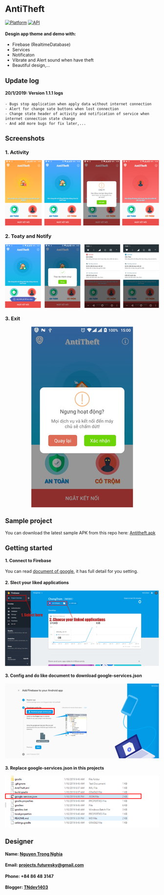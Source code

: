 # AntiTheft
[![Platform](https://img.shields.io/badge/platform-android-green.svg)](http://developer.android.com/index.html)
[![API](https://img.shields.io/badge/API-15%2B-brightgreen.svg?style=flat)](https://android-arsenal.com/api?level=15)
#### Desgin app theme and demo with:
* Firebase (RealtimeDatabase)
* Services
* Notificaton
* Vibrate and Alert sound when have theft
* Beautiful design,...

## Update log
#### 20/1/2019: Version 1.1.1 logs
```
- Bugs stop application when apply data without internet connection
- Alert for change sate buttons when lost connection
- Change state header of activity and notification of service when internet connection state change
- And add more bugs for fix later,...
```

## Screenshots
### 1. Activity
<p align="center">
	<img src="Demo/Screenshots/ListActivityDemo.png">
</p>

### 2. Toaty and Notify
<p align="center">
	<img src="Demo/Screenshots/ListNotify.png">
</p>

### 3. Exit
<p align="center">
	<img src="Demo/Screenshots/exit.jpg" width="333">
</p>

## Sample project
You can download the latest sample APK from this repo here: [Antitheft.apk](Demo/AntiTheft.apk)

## Getting started
#### 1. Connect to Firebase
You can read [document of google](https://developer.android.com/studio/write/firebase), it has full detail for you setting.

#### 2. Slect your liked applications
<p align="center">
	<img src="Demo/Screenshots/json1.png">
</p>

#### 3. Config and do like document to download google-services.json
<p align="center">
	<img src="Demo/Screenshots/json2.png">
</p>

#### 3. Replace google-services.json in this projects
<p align="center">
	<img src="Demo/Screenshots/json3.png">
</p>

## Designer
#### Name: [Nguyen Trong Nghia](https://www.facebook.com/tx.trongnghia98)
#### Email: projects.futuresky@gmail.com
#### Phone: +84 86 48 3147
#### Blogger: [TNdev1403](https://tndev1403.blogspot.com)
